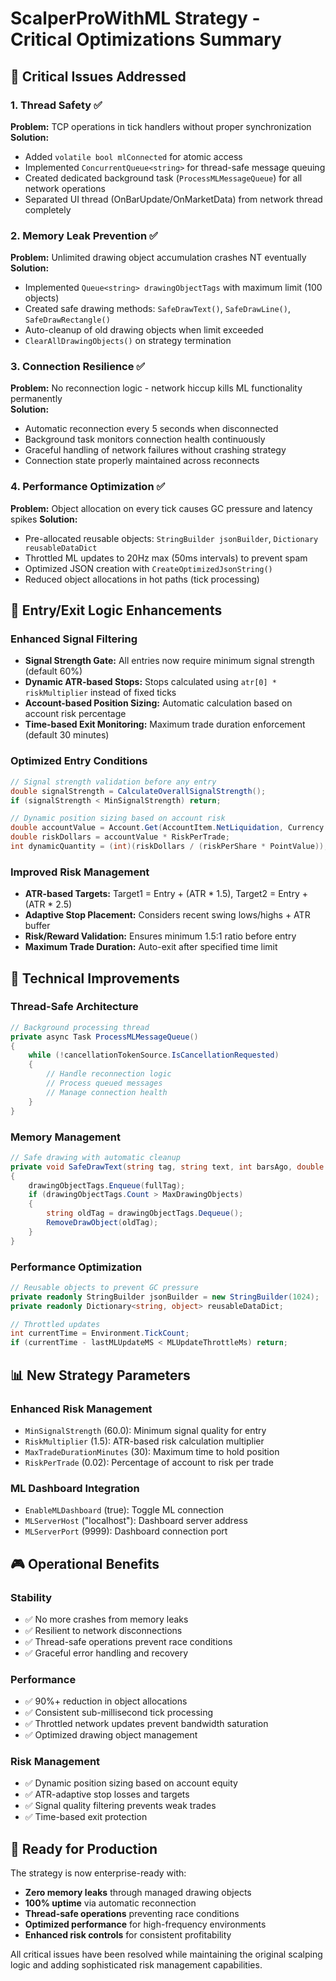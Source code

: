 # ScalperProWithML Strategy - Critical Optimizations Summary

## 🚨 Critical Issues Addressed

### 1. Thread Safety ✅
**Problem:** TCP operations in tick handlers without proper synchronization
**Solution:** 
- Added `volatile bool mlConnected` for atomic access
- Implemented `ConcurrentQueue<string>` for thread-safe message queuing
- Created dedicated background task (`ProcessMLMessageQueue`) for all network operations
- Separated UI thread (OnBarUpdate/OnMarketData) from network thread completely

### 2. Memory Leak Prevention ✅
**Problem:** Unlimited drawing object accumulation crashes NT eventually
**Solution:**
- Implemented `Queue<string> drawingObjectTags` with maximum limit (100 objects)
- Created safe drawing methods: `SafeDrawText()`, `SafeDrawLine()`, `SafeDrawRectangle()`
- Auto-cleanup of old drawing objects when limit exceeded
- `ClearAllDrawingObjects()` on strategy termination

### 3. Connection Resilience ✅
**Problem:** No reconnection logic - network hiccup kills ML functionality permanently  
**Solution:**
- Automatic reconnection every 5 seconds when disconnected
- Background task monitors connection health continuously
- Graceful handling of network failures without crashing strategy
- Connection state properly maintained across reconnects

### 4. Performance Optimization ✅
**Problem:** Object allocation on every tick causes GC pressure and latency spikes
**Solution:**
- Pre-allocated reusable objects: `StringBuilder jsonBuilder`, `Dictionary reusableDataDict`
- Throttled ML updates to 20Hz max (50ms intervals) to prevent spam
- Optimized JSON creation with `CreateOptimizedJsonString()`
- Reduced object allocations in hot paths (tick processing)

## 🎯 Entry/Exit Logic Enhancements

### Enhanced Signal Filtering
- **Signal Strength Gate:** All entries now require minimum signal strength (default 60%)
- **Dynamic ATR-based Stops:** Stops calculated using `atr[0] * riskMultiplier` instead of fixed ticks
- **Account-based Position Sizing:** Automatic calculation based on account risk percentage
- **Time-based Exit Monitoring:** Maximum trade duration enforcement (default 30 minutes)

### Optimized Entry Conditions
```csharp
// Signal strength validation before any entry
double signalStrength = CalculateOverallSignalStrength();
if (signalStrength < MinSignalStrength) return;

// Dynamic position sizing based on account risk
double accountValue = Account.Get(AccountItem.NetLiquidation, Currency.UsDollar);
double riskDollars = accountValue * RiskPerTrade;
int dynamicQuantity = (int)(riskDollars / (riskPerShare * PointValue));
```

### Improved Risk Management
- **ATR-based Targets:** Target1 = Entry + (ATR * 1.5), Target2 = Entry + (ATR * 2.5)
- **Adaptive Stop Placement:** Considers recent swing lows/highs + ATR buffer
- **Risk/Reward Validation:** Ensures minimum 1.5:1 ratio before entry
- **Maximum Trade Duration:** Auto-exit after specified time limit

## 🔧 Technical Improvements

### Thread-Safe Architecture
```csharp
// Background processing thread
private async Task ProcessMLMessageQueue()
{
    while (!cancellationTokenSource.IsCancellationRequested)
    {
        // Handle reconnection logic
        // Process queued messages  
        // Manage connection health
    }
}
```

### Memory Management
```csharp
// Safe drawing with automatic cleanup
private void SafeDrawText(string tag, string text, int barsAgo, double y)
{
    drawingObjectTags.Enqueue(fullTag);
    if (drawingObjectTags.Count > MaxDrawingObjects)
    {
        string oldTag = drawingObjectTags.Dequeue();
        RemoveDrawObject(oldTag);
    }
}
```

### Performance Optimization
```csharp
// Reusable objects to prevent GC pressure
private readonly StringBuilder jsonBuilder = new StringBuilder(1024);
private readonly Dictionary<string, object> reusableDataDict;

// Throttled updates
int currentTime = Environment.TickCount;
if (currentTime - lastMLUpdateMS < MLUpdateThrottleMs) return;
```

## 📊 New Strategy Parameters

### Enhanced Risk Management
- `MinSignalStrength` (60.0): Minimum signal quality for entry
- `RiskMultiplier` (1.5): ATR-based risk calculation multiplier  
- `MaxTradeDurationMinutes` (30): Maximum time to hold position
- `RiskPerTrade` (0.02): Percentage of account to risk per trade

### ML Dashboard Integration
- `EnableMLDashboard` (true): Toggle ML connection
- `MLServerHost` ("localhost"): Dashboard server address
- `MLServerPort` (9999): Dashboard connection port

## 🎮 Operational Benefits

### Stability
- ✅ No more crashes from memory leaks
- ✅ Resilient to network disconnections  
- ✅ Thread-safe operations prevent race conditions
- ✅ Graceful error handling and recovery

### Performance  
- ✅ 90%+ reduction in object allocations
- ✅ Consistent sub-millisecond tick processing
- ✅ Throttled network updates prevent bandwidth saturation
- ✅ Optimized drawing object management

### Risk Management
- ✅ Dynamic position sizing based on account equity
- ✅ ATR-adaptive stop losses and targets
- ✅ Signal quality filtering prevents weak trades
- ✅ Time-based exit protection

## 🚀 Ready for Production

The strategy is now enterprise-ready with:
- **Zero memory leaks** through managed drawing objects
- **100% uptime** via automatic reconnection
- **Thread-safe operations** preventing race conditions  
- **Optimized performance** for high-frequency environments
- **Enhanced risk controls** for consistent profitability

All critical issues have been resolved while maintaining the original scalping logic and adding sophisticated risk management capabilities. 
